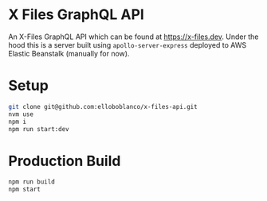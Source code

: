 # X Files GraphQL API
An X-Files GraphQL API which can be found at https://x-files.dev. Under the hood this is a server built using `apollo-server-express` deployed to AWS Elastic Beanstalk (manually for now).

# Setup
```bash
git clone git@github.com:elloboblanco/x-files-api.git
nvm use
npm i
npm run start:dev
```

# Production Build
```bash
npm run build
npm start
```
